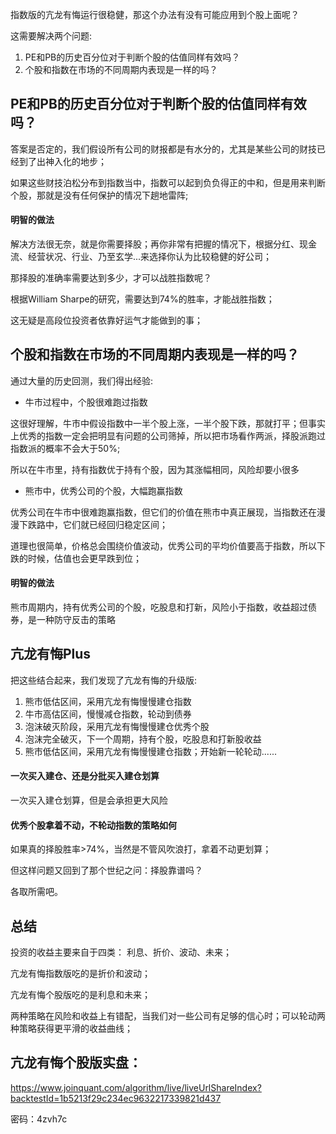 指数版的亢龙有悔运行很稳健，那这个办法有没有可能应用到个股上面呢？

这需要解决两个问题:

1. PE和PB的历史百分位对于判断个股的估值同样有效吗？
2. 个股和指数在市场的不同周期内表现是一样的吗？


## PE和PB的历史百分位对于判断个股的估值同样有效吗？

答案是否定的，我们假设所有公司的财报都是有水分的，尤其是某些公司的财技已经到了出神入化的地步；

如果这些财技泊松分布到指数当中，指数可以起到负负得正的中和，但是用来判断个股，那就是没有任何保护的情况下趟地雷阵;

#### 明智的做法

解决方法很无奈，就是你需要择股；再你非常有把握的情况下，根据分红、现金流、经营状况、行业、乃至玄学...来选择你认为比较稳健的好公司；

那择股的准确率需要达到多少，才可以战胜指数呢？

根据William Sharpe的研究，需要达到74%的胜率，才能战胜指数；

这无疑是高段位投资者依靠好运气才能做到的事；

## 个股和指数在市场的不同周期内表现是一样的吗？

通过大量的历史回测，我们得出经验:

* 牛市过程中，个股很难跑过指数

这很好理解，牛市中假设指数中一半个股上涨，一半个股下跌，那就打平；但事实上优秀的指数一定会把明显有问题的公司筛掉，所以把市场看作两派，择股派跑过指数派的概率不会大于50%;

所以在牛市里，持有指数优于持有个股，因为其涨幅相同，风险却要小很多

* 熊市中，优秀公司的个股，大幅跑赢指数

优秀公司在牛市中很难跑赢指数，但它们的价值在熊市中真正展现，当指数还在漫漫下跌路中，它们就已经回归稳定区间；

道理也很简单，价格总会围绕价值波动，优秀公司的平均价值要高于指数，所以下跌的时候，估值也会更早跌到位；

#### 明智的做法

熊市周期内，持有优秀公司的个股，吃股息和打新，风险小于指数，收益超过债券，是一种防守反击的策略


## 亢龙有悔Plus

把这些结合起来，我们发现了亢龙有悔的升级版:

1. 熊市低估区间，采用亢龙有悔慢慢建仓指数
2. 牛市高估区间，慢慢减仓指数，轮动到债券
3. 泡沫破灭阶段，采用亢龙有悔慢慢建仓优秀个股
4. 泡沫完全破灭，下一个周期，持有个股，吃股息和打新股收益
5. 熊市低估区间，采用亢龙有悔慢慢建仓指数；开始新一轮轮动......



#### 一次买入建仓、还是分批买入建仓划算

一次买入建仓划算，但是会承担更大风险


#### 优秀个股拿着不动，不轮动指数的策略如何

如果真的择股胜率>74%，当然是不管风吹浪打，拿着不动更划算；

但这样问题又回到了那个世纪之问：择股靠谱吗？

各取所需吧。



## 总结

投资的收益主要来自于四类： 利息、折价、波动、未来；

亢龙有悔指数版吃的是折价和波动；

亢龙有悔个股版吃的是利息和未来；

两种策略在风险和收益上有错配，当我们对一些公司有足够的信心时；可以轮动两种策略获得更平滑的收益曲线；



## 亢龙有悔个股版实盘：

https://www.joinquant.com/algorithm/live/liveUrlShareIndex?backtestId=1b5213f29c234ec9632217339821d437 

密码：4zvh7c
